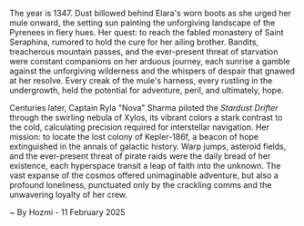 
The year is 1347.  Dust billowed behind Elara's worn boots as she urged her mule onward, the setting sun painting the unforgiving landscape of the Pyrenees in fiery hues.  Her quest: to reach the fabled monastery of Saint Seraphina, rumored to hold the cure for her ailing brother.  Bandits, treacherous mountain passes, and the ever-present threat of starvation were constant companions on her arduous journey, each sunrise a gamble against the unforgiving wilderness and the whispers of despair that gnawed at her resolve.  Every creak of the mule's harness, every rustling in the undergrowth, held the potential for adventure, peril, and ultimately, hope.

Centuries later, Captain Ryla "Nova" Sharma piloted the *Stardust Drifter* through the swirling nebula of Xylos, its vibrant colors a stark contrast to the cold, calculating precision required for interstellar navigation.  Her mission: to locate the lost colony of Kepler-186f, a beacon of hope extinguished in the annals of galactic history.  Warp jumps, asteroid fields, and the ever-present threat of pirate raids were the daily bread of her existence, each hyperspace transit a leap of faith into the unknown.  The vast expanse of the cosmos offered unimaginable adventure, but also a profound loneliness, punctuated only by the crackling comms and the unwavering loyalty of her crew.

~ By Hozmi - 11 February 2025
